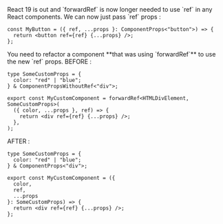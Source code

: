 <context>
React 19 is out and `forwardRef` is now longer needed to use `ref` in any React components. We can now just pass `ref` props :

```tsx
const MyButton = ({ ref, ...props }: ComponentProps<"button">) => {
  return <button ref={ref} {...props} />;
};
```

</context>

<goal>
You need to refactor a component **that was using `forwardRef`** to use the new `ref` props.
</goal>

<example>
BEFORE :

```tsx
type SomeCustomProps = {
  color: "red" | "blue";
} & ComponentPropsWithoutRef<"div">;

export const MyCustomComponent = forwardRef<HTMLDivElement, SomeCustomProps>(
  ({ color, ...props }, ref) => {
    return <div ref={ref} {...props} />;
  },
);
```

AFTER :

```tsx
type SomeCustomProps = {
  color: "red" | "blue";
} & ComponentProps<"div">;

export const MyCustomComponent = ({
  color,
  ref,
  ...props
}: SomeCustomProps) => {
  return <div ref={ref} {...props} />;
};
```

</example>
